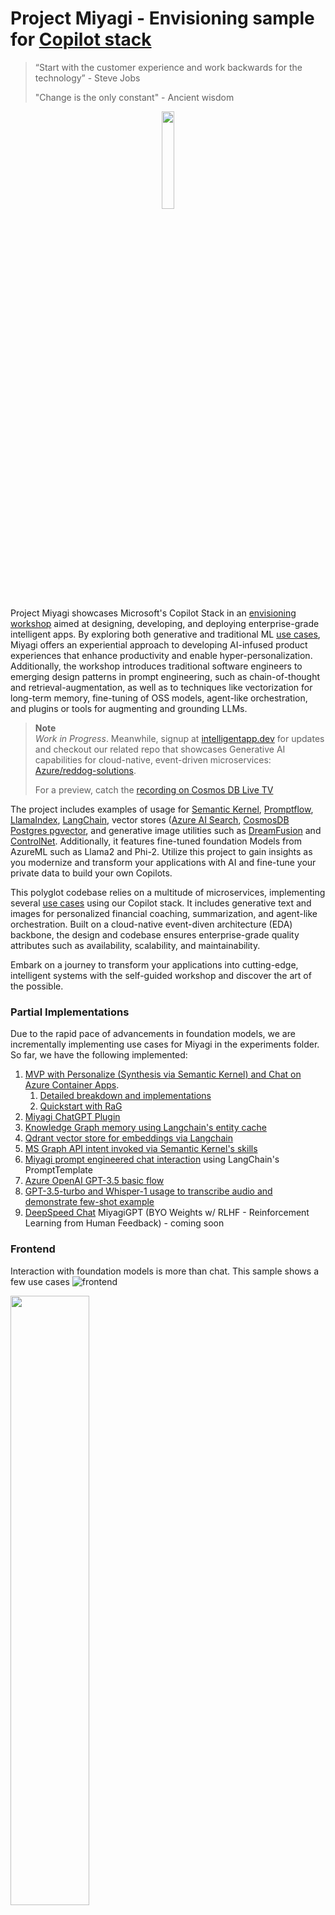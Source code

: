 # Project Miyagi - Envisioning sample for [Copilot stack](https://learn.microsoft.com/en-us/semantic-kernel/overview/#semantic-kernel-is-at-the-center-of-the-copilot-stack)

>  “Start with the customer experience and work backwards for the technology” - Steve Jobs
>
>  "Change is the only constant" - Ancient wisdom

<p align="center"><img src="assets/images/1.png" width=20% height=20% /></p>

Project Miyagi showcases Microsoft's Copilot Stack in an [envisioning workshop](https://github.com/Azure-Samples/intelligent-app-workshop) aimed at designing, developing, and deploying enterprise-grade intelligent apps. By exploring both generative and traditional ML [use cases](https://iappwksp.com/wksp/05-use-cases/), Miyagi offers an experiential approach to developing AI-infused product experiences that enhance productivity and enable hyper-personalization. Additionally, the workshop introduces traditional software engineers to emerging design patterns in prompt engineering, such as chain-of-thought and retrieval-augmentation, as well as to techniques like vectorization for long-term memory, fine-tuning of OSS models, agent-like orchestration, and plugins or tools for augmenting and grounding LLMs.


> **Note**  
> *Work in Progress*. Meanwhile, signup at [intelligentapp.dev](https://intelligentapp.dev) for updates and checkout our related repo that showcases Generative AI capabilities for cloud-native, event-driven microservices: [Azure/reddog-solutions](https://github.com/Azure/reddog-solutions#readme). 
>
> For a preview, catch the [recording on Cosmos DB Live TV](https://www.youtube.com/watch?v=V8dlEvXdGEM&t=144s)
>


The project includes examples of usage for [Semantic Kernel](https://learn.microsoft.com/en-us/semantic-kernel/overview/#semantic-kernel-is-at-the-center-of-the-copilot-stack), [Promptflow](https://promptflow.azurewebsites.net/overview-what-is-prompt-flow.html), [LlamaIndex](https://github.com/jerryjliu/llama_index), [LangChain](https://github.com/hwchase17/langchain#readme), vector stores ([Azure AI Search](https://github.com/Azure/cognitive-search-vector-pr), [CosmosDB Postgres pgvector](https://learn.microsoft.com/en-us/azure/cosmos-db/postgresql/howto-use-pgvector), and generative image utilities such as [DreamFusion](https://huggingface.co/thegovind/reddogpillmodel512) and [ControlNet](https://github.com/lllyasviel/ControlNet). Additionally, it features fine-tuned foundation Models from AzureML such as Llama2 and Phi-2. Utilize this project to gain insights as you modernize and transform your applications with AI and fine-tune your private data to build your own Copilots.

This polyglot codebase relies on a multitude of microservices, implementing several [use cases](https://iappwksp.com/wksp/05-use-cases/) using our Copilot stack. It includes generative text and images for personalized financial coaching, summarization, and agent-like orchestration. Built on a cloud-native event-diven architecture (EDA) backbone, the design and codebase ensures enterprise-grade quality attributes such as availability, scalability, and maintainability.

Embark on a journey to transform your applications into cutting-edge, intelligent systems with the self-guided workshop and discover the art of the possible.

### Partial Implementations

Due to the rapid pace of advancements in foundation models, we are incrementally implementing use cases for Miyagi in the experiments folder. So far, we have the following implemented:

1. [MVP with Personalize (Synthesis via Semantic Kernel) and Chat on Azure Container Apps](https://agentmiyagi.com).
    1. [Detailed breakdown and implementations](./services/README.md)
    1. [Quickstart with RaG](./sandbox/usecases/rag/dotnet/Getting-started.ipynb)
1. [Miyagi ChatGPT Plugin](./services/chatgpt-plugin/python)
1. [Knowledge Graph memory using Langchain's entity cache](./sandbox/experiments/langchain/Memory_Usecases.ipynb)
1. [Qdrant vector store for embeddings via Langchain](./sandbox/experiments/langchain/qdrant_miyagi_example)
1. [MS Graph API intent invoked via Semantic Kernel's skills](./sandbox/experiments/semantic-kernel/ms-graph-chain)
1. [Miyagi prompt engineered chat interaction](./sandbox/experiments/langchain/chat) using LangChain's PromptTemplate 
1. [Azure OpenAI GPT-3.5 basic flow](./sandbox/experiments/az-openai)
1. [GPT-3.5-turbo and Whisper-1 usage to transcribe audio and demonstrate few-shot example](./sandbox/experiments/gpt-3.5-turbo)
1. [DeepSpeed Chat](https://github.com/microsoft/DeepSpeedExamples/tree/master/applications/DeepSpeed-Chat) MiyagiGPT (BYO Weights w/ RLHF - Reinforcement Learning from Human Feedback) - coming soon

### Frontend
Interaction with foundation models is more than chat. This sample shows a few use cases 
![frontend](./assets/images/wip-ui.png)

<p align="left"><img src="assets/images/plugin.png" width=50% height=50% /></p>

### Architecture

#### High-level logical architecture

![azure](./assets/images/wip-azure.png)

#### Semantic Kernel Orchestration for Miyagi usecase

![sk-orchestration](./assets/images/sk-memory-orchestration.png)

#### In-context learning flow

![round-trip](./assets/images/sk-round-trip.png)

<p align="left"><img src="assets/images/embeddings.png" width=40% height=40% /></p>

#### 30k foot view

<p align="left"><img src="assets/images/basic-arch.png" width=30% height=30% /></p>


#### Prompt Flow
![prompt-flow](./assets/images/prompt-flow-basic.png)

#### OSS Pre-trained Foundation Models
![aml-miyagi-dolly](./assets/images/aml-miyagi-dolly.png)
![aml-training](./assets/images/aml-finetune.png)


#### Initial ideation for EDA + SK flow

![architecture](./assets/images/wip-architecture.png)



### Generative image use case architecture with Dreambooth
This will be similar to [reddog](https://reddog-solutions.com) product [image generation use case](https://huggingface.co/thegovind/reddogpillmodel512). 

![generative-image](./assets/images/wip-dreambooth.png)

## Tech Stack

### Copilot Stack

![copilot stack](./assets/images/copilot-stack.png)

### Services and capabilities

- [Azure OpenAI](https://learn.microsoft.com/en-us/azure/cognitive-services/openai/concepts/models)
- [Semantic Kernel](https://github.com/microsoft/semantic-kernel)
- [AI Studio](https://azure.microsoft.com/en-us/products/ai-studio)
- [AI Search](https://azure.microsoft.com/en-us/products/ai-services/ai-search)
- [AI Speech](https://azure.microsoft.com/en-us/products/ai-services/ai-speech)
- [AzureML PromptFlow](https://learn.microsoft.com/en-us/azure/machine-learning/prompt-flow/overview-what-is-prompt-flow?view=azureml-api-2)
- [TypeChat](https://microsoft.github.io/TypeChat)
- [Kernel-memory](https://github.com/microsoft/kernel-memory)
- [AutoGen](https://github.com/microsoft/autogen)
- [TaskWeaver](https://github.com/microsoft/TaskWeaver)
- [Azure Functions](https://azure.microsoft.com/en-ca/products/functions/)
- [APIM](https://learn.microsoft.com/en-us/azure/api-management/)
- [Service Bus](https://learn.microsoft.com/en-us/azure/service-bus-messaging/service-bus-messaging-overview)
- [Event Grid](https://learn.microsoft.com/en-us/azure/event-grid/overview)
- [Logic Apps](https://learn.microsoft.com/en-us/azure/logic-apps/logic-apps-overview)
- [AKS](https://azure.microsoft.com/en-us/products/kubernetes-service) / [ACA](https://azure.microsoft.com/en-us/products/container-apps)
- [Cosmos DB](https://azure.microsoft.com/en-us/products/cosmos-db/)
- [Github Actions](https://docs.github.com/en/actions)
- [Azure Monitor](https://learn.microsoft.com/en-us/azure/azure-monitor/)
- [Azure DB for PostgreSQL](https://azure.microsoft.com/en-us/products/postgresql)
- [Azure Redis Cache](https://azure.microsoft.com/en-us/products/cache)
- [Azure Storage](https://learn.microsoft.com/en-us/azure/storage/common/storage-introduction)
- [LangChain](https://github.com/hwchase17/langchain#readme)
- [LlamaIndex](https://github.com/run-llama/llama_index)


### Contributing

This project welcomes contributions and suggestions.  Most contributions require you to agree to a
Contributor License Agreement (CLA) declaring that you have the right to, and actually do, grant us
the rights to use your contribution. For details, visit https://cla.opensource.microsoft.com.

When you submit a pull request, a CLA bot will automatically determine whether you need to provide
a CLA and decorate the PR appropriately (e.g., status check, comment). Simply follow the instructions
provided by the bot. You will only need to do this once across all repos using our CLA.

This project has adopted the [Microsoft Open Source Code of Conduct](https://opensource.microsoft.com/codeofconduct/).
For more information see the [Code of Conduct FAQ](https://opensource.microsoft.com/codeofconduct/faq/) or
contact [opencode@microsoft.com](mailto:opencode@microsoft.com) with any additional questions or comments.


### Disclaimer

This software is provided for demonstration purposes only. It is not intended to be relied upon for any purpose. The creators of this software make no representations or warranties of any kind, express or implied, about the completeness, accuracy, reliability, suitability or availability with respect to the software or the information, products, services, or related graphics contained in the software for any purpose. Any reliance you place on such information is therefore strictly at your own risk.

### License

This software is provided for demonstration purposes only. It is not intended to be relied upon for any purpose. The software is provided “as is” and without any warranties, express or implied. The software is not intended to be used for any commercial purpose. The software is provided solely for demonstration purposes and should not be used for any other purpose. The software is provided without any warranty of any kind, either express or implied, including, but not limited to, the implied warranties of merchantability, fitness for a particular purpose, or non-infringement. The software is provided “as is” and without any warranty of any kind. The user assumes all risk and responsibility for the use of the software.